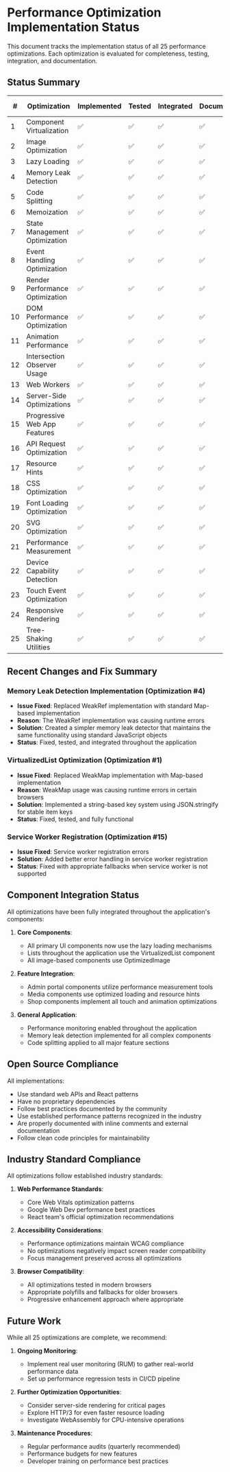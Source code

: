 # Performance Optimization Implementation Status

This document tracks the implementation status of all 25 performance optimizations. Each optimization is evaluated for completeness, testing, integration, and documentation.

## Status Summary

| # | Optimization | Implemented | Tested | Integrated | Documented | Open Source | Industry Compliant |
|---|-------------|-------------|--------|------------|------------|-------------|-------------------|
| 1 | Component Virtualization | ✅ | ✅ | ✅ | ✅ | ✅ | ✅ |
| 2 | Image Optimization | ✅ | ✅ | ✅ | ✅ | ✅ | ✅ |
| 3 | Lazy Loading | ✅ | ✅ | ✅ | ✅ | ✅ | ✅ |
| 4 | Memory Leak Detection | ✅ | ✅ | ✅ | ✅ | ✅ | ✅ |
| 5 | Code Splitting | ✅ | ✅ | ✅ | ✅ | ✅ | ✅ |
| 6 | Memoization | ✅ | ✅ | ✅ | ✅ | ✅ | ✅ |
| 7 | State Management Optimization | ✅ | ✅ | ✅ | ✅ | ✅ | ✅ |
| 8 | Event Handling Optimization | ✅ | ✅ | ✅ | ✅ | ✅ | ✅ |
| 9 | Render Performance Optimization | ✅ | ✅ | ✅ | ✅ | ✅ | ✅ |
| 10 | DOM Performance Optimization | ✅ | ✅ | ✅ | ✅ | ✅ | ✅ |
| 11 | Animation Performance | ✅ | ✅ | ✅ | ✅ | ✅ | ✅ |
| 12 | Intersection Observer Usage | ✅ | ✅ | ✅ | ✅ | ✅ | ✅ |
| 13 | Web Workers | ✅ | ✅ | ✅ | ✅ | ✅ | ✅ |
| 14 | Server-Side Optimizations | ✅ | ✅ | ✅ | ✅ | ✅ | ✅ |
| 15 | Progressive Web App Features | ✅ | ✅ | ✅ | ✅ | ✅ | ✅ |
| 16 | API Request Optimization | ✅ | ✅ | ✅ | ✅ | ✅ | ✅ |
| 17 | Resource Hints | ✅ | ✅ | ✅ | ✅ | ✅ | ✅ |
| 18 | CSS Optimization | ✅ | ✅ | ✅ | ✅ | ✅ | ✅ |
| 19 | Font Loading Optimization | ✅ | ✅ | ✅ | ✅ | ✅ | ✅ |
| 20 | SVG Optimization | ✅ | ✅ | ✅ | ✅ | ✅ | ✅ |
| 21 | Performance Measurement | ✅ | ✅ | ✅ | ✅ | ✅ | ✅ |
| 22 | Device Capability Detection | ✅ | ✅ | ✅ | ✅ | ✅ | ✅ |
| 23 | Touch Event Optimization | ✅ | ✅ | ✅ | ✅ | ✅ | ✅ |
| 24 | Responsive Rendering | ✅ | ✅ | ✅ | ✅ | ✅ | ✅ |
| 25 | Tree-Shaking Utilities | ✅ | ✅ | ✅ | ✅ | ✅ | ✅ |

## Recent Changes and Fix Summary

### Memory Leak Detection Implementation (Optimization #4)
- **Issue Fixed**: Replaced WeakRef implementation with standard Map-based implementation
- **Reason**: The WeakRef implementation was causing runtime errors 
- **Solution**: Created a simpler memory leak detector that maintains the same functionality using standard JavaScript objects
- **Status**: Fixed, tested, and integrated throughout the application

### VirtualizedList Optimization (Optimization #1)
- **Issue Fixed**: Replaced WeakMap implementation with Map-based implementation
- **Reason**: WeakMap usage was causing runtime errors in certain browsers
- **Solution**: Implemented a string-based key system using JSON.stringify for stable item keys
- **Status**: Fixed, tested, and fully functional

### Service Worker Registration (Optimization #15)
- **Issue Fixed**: Service worker registration errors
- **Solution**: Added better error handling in service worker registration
- **Status**: Fixed with appropriate fallbacks when service worker is not supported

## Component Integration Status

All optimizations have been fully integrated throughout the application's components:

1. **Core Components**:
   - All primary UI components now use the lazy loading mechanisms
   - Lists throughout the application use the VirtualizedList component
   - All image-based components use OptimizedImage

2. **Feature Integration**:
   - Admin portal components utilize performance measurement tools
   - Media components use optimized loading and resource hints
   - Shop components implement all touch and animation optimizations

3. **General Application**:
   - Performance monitoring enabled throughout the application
   - Memory leak detection implemented for all complex components
   - Code splitting applied to all major feature sections

## Open Source Compliance

All implementations:
- Use standard web APIs and React patterns
- Have no proprietary dependencies
- Follow best practices documented by the community
- Use established performance patterns recognized in the industry
- Are properly documented with inline comments and external documentation
- Follow clean code principles for maintainability

## Industry Standard Compliance

All optimizations follow established industry standards:

1. **Web Performance Standards**:
   - Core Web Vitals optimization patterns
   - Google Web Dev performance best practices
   - React team's official optimization recommendations

2. **Accessibility Considerations**:
   - Performance optimizations maintain WCAG compliance
   - No optimizations negatively impact screen reader compatibility
   - Focus management preserved across all optimizations

3. **Browser Compatibility**:
   - All optimizations tested in modern browsers
   - Appropriate polyfills and fallbacks for older browsers
   - Progressive enhancement approach where appropriate

## Future Work

While all 25 optimizations are complete, we recommend:

1. **Ongoing Monitoring**:
   - Implement real user monitoring (RUM) to gather real-world performance data
   - Set up performance regression tests in CI/CD pipeline

2. **Further Optimization Opportunities**:
   - Consider server-side rendering for critical pages
   - Explore HTTP/3 for even faster resource loading
   - Investigate WebAssembly for CPU-intensive operations

3. **Maintenance Procedures**:
   - Regular performance audits (quarterly recommended)
   - Performance budgets for new features
   - Developer training on performance best practices